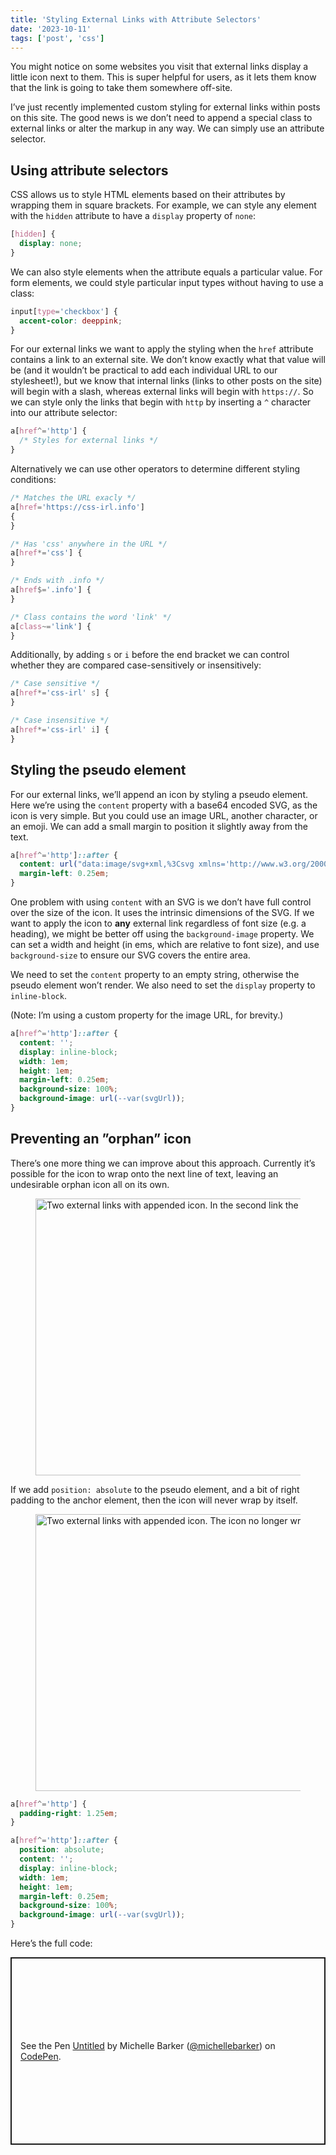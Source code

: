 ```yaml
---
title: 'Styling External Links with Attribute Selectors'
date: '2023-10-11'
tags: ['post', 'css']
---
```


You might notice on some websites you visit that external links display a little icon next to them. This is super helpful for users, as it lets them know that the link is going to take them somewhere off-site.

I’ve just recently implemented custom styling for external links within posts on this site. The good news is we don’t need to append a special class to external links or alter the markup in any way. We can simply use an attribute selector.

## Using attribute selectors

CSS allows us to style HTML elements based on their attributes by wrapping them in square brackets. For example, we can style any element with the `hidden` attribute to have a `display` property of `none`:

```css
[hidden] {
  display: none;
}
```

We can also style elements when the attribute equals a particular value. For form elements, we could style particular input types without having to use a class:

```css
input[type='checkbox'] {
  accent-color: deeppink;
}
```

For our external links we want to apply the styling when the `href` attribute contains a link to an external site. We don’t know exactly what that value will be (and it wouldn’t be practical to add each individual URL to our stylesheet!), but we know that internal links (links to other posts on the site) will begin with a slash, whereas external links will begin with `https://`. So we can style only the links that begin with `http` by inserting a `^` character into our attribute selector:

```css
a[href^='http'] {
  /* Styles for external links */
}
```

Alternatively we can use other operators to determine different styling conditions:

```css
/* Matches the URL exacly */
a[href='https://css-irl.info']
{
}

/* Has 'css' anywhere in the URL */
a[href*='css'] {
}

/* Ends with .info */
a[href$='.info'] {
}

/* Class contains the word 'link' */
a[class~='link'] {
}
```

Additionally, by adding `s` or `i` before the end bracket we can control whether they are compared case-sensitively or insensitively:

```css
/* Case sensitive */
a[href*='css-irl' s] {
}

/* Case insensitive */
a[href*='css-irl' i] {
}
```

## Styling the pseudo element

For our external links, we’ll append an icon by styling a pseudo element. Here we’re using the `content` property with a base64 encoded SVG, as the icon is very simple. But you could use an image URL, another character, or an emoji. We can add a small margin to position it slightly away from the text.

```css
a[href^='http']::after {
  content: url("data:image/svg+xml,%3Csvg xmlns='http://www.w3.org/2000/svg' viewbox='0 0 12.2 12.2' width='14' height='14'%3E%3Cpath d='M5.7 0v1.5h4L4.5 6.7l1 1.1 5.3-5.2v3.9h1.4V0z'/%3E%3Cpath fill='none' d='M3.4 6.7l3-2.9H1.5v7h7V5.9l-3 2.9z'/%3E%3Cpath d='M8.5 5.9v4.9h-7v-7h4.9l1.5-1.6H0v10h10V4.4z'/%3E%3C/svg%3E");
  margin-left: 0.25em;
}
```

One problem with using `content` with an SVG is we don’t have full control over the size of the icon. It uses the intrinsic dimensions of the SVG. If we want to apply the icon to **any** external link regardless of font size (e.g. a heading), we might be better off using the `background-image` property. We can set a width and height (in ems, which are relative to font size), and use `background-size` to ensure our SVG covers the entire area.

We need to set the `content` property to an empty string, otherwise the pseudo element won’t render. We also need to set the `display` property to `inline-block`.

(Note: I’m using a custom property for the image URL, for brevity.)

```css
a[href^='http']::after {
  content: '';
  display: inline-block;
  width: 1em;
  height: 1em;
  margin-left: 0.25em;
  background-size: 100%;
  background-image: url(--var(svgUrl));
}
```

## Preventing an ”orphan” icon

There’s one more thing we can improve about this approach. Currently it’s possible for the icon to wrap onto the next line of text, leaving an undesirable orphan icon all on its own.

<figure style="max-width: 40rem">
  <img src="/styling-external-links-01.webp" width="900" height="443" alt="Two external links with appended icon. In the second link the icon wraps onto the next line">
</figure>

If we add `position: absolute` to the pseudo element, and a bit of right padding to the anchor element, then the icon will never wrap by itself.

<figure style="max-width: 40rem">
  <img src="/styling-external-links-02.webp" width="900" height="443" alt="Two external links with appended icon. The icon no longer wraps on its own">
</figure>

```css
a[href^='http'] {
  padding-right: 1.25em;
}

a[href^='http']::after {
  position: absolute;
  content: '';
  display: inline-block;
  width: 1em;
  height: 1em;
  margin-left: 0.25em;
  background-size: 100%;
  background-image: url(--var(svgUrl));
}
```

Here’s the full code:

<p class="codepen" data-height="300" data-default-tab="css,result" data-slug-hash="XWoGgrX" data-user="michellebarker" style="height: 300px; box-sizing: border-box; display: flex; align-items: center; justify-content: center; border: 2px solid; margin: 1em 0; padding: 1em;">
  <span>See the Pen <a href="https://codepen.io/michellebarker/pen/XWoGgrX">
  Untitled</a> by Michelle Barker (<a href="https://codepen.io/michellebarker">@michellebarker</a>)
  on <a href="https://codepen.io">CodePen</a>.</span>
</p>
<script async src="https://cpwebassets.codepen.io/assets/embed/ei.js"></script>
